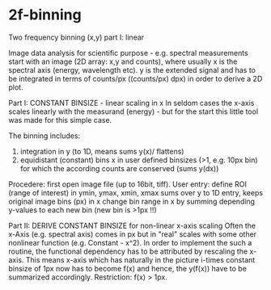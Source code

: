 # 2f-binning
Two frequency binning (x,y) part I: linear



Image data analysis for scientific purpose - 
e.g. spectral measurements start with an image (2D array: x,y and counts), 
where usually x is the spectral axis (energy, wavelength etc). 
y is the extended signal and has to be integrated in terms of counts/px ((counts/px) dpx) 
in order to derive a 2D plot. 

Part I: 
CONSTANT BINSIZE - linear scaling in x 
In seldom cases the x-axis scales linearly with the measurand (energy) - but for the start
this little tool was made for this simple case.

The binning includes:
1. integration in y (to 1D, means sums y(x)/ flattens)
2. equidistant (constant) bins x in user defined binsizes (>1, e.g. 10px bin) for which the 
according counts are conserved (sums y(dx))

Procedere:
first open image file (up to 16bit, tiff). 
User entry: define ROI (range of interest) in ymin, ymax, xmin, xmax
sums over y to 1D entry, keeps original image bins (px) in x
change bin range in x by summing depending y-values to each new bin (new bin is >1px !!)


Part II: 
DERIVE CONSTANT BINSIZE for non-linear x-axis scaling
Often the x-Axis (e.g. spectral axis) comes in px but in "real" scales with some other
nonlinear function (e.g. Constant - x^2). In order to implement the such a routine, the functional
dependency has to be attributed by rescaling the x-axis. This means x-axis which 
has naturally in the picture i-times constant binsize of 1px now has to become f(x) and 
hence, the y(f(x)) have to be summarized accordingly. Restriction: f(x) > 1px.
